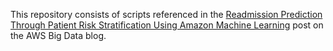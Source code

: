 This repository consists of scripts referenced in the [Readmission Prediction Through Patient Risk Stratification Using Amazon Machine Learning](URL) post on the AWS Big Data blog.
